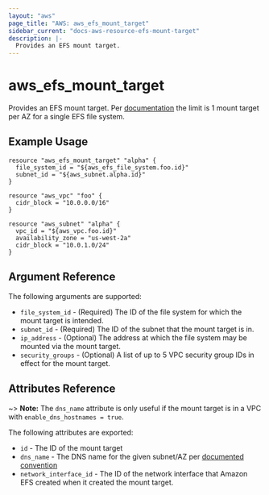 ```yaml
---
layout: "aws"
page_title: "AWS: aws_efs_mount_target"
sidebar_current: "docs-aws-resource-efs-mount-target"
description: |-
  Provides an EFS mount target.
---
```


# aws\_efs\_mount\_target

Provides an EFS mount target. Per [documentation](https://docs.aws.amazon.com/efs/latest/ug/limits.html)
the limit is 1 mount target per AZ for a single EFS file system.

## Example Usage

```
resource "aws_efs_mount_target" "alpha" {
  file_system_id = "${aws_efs_file_system.foo.id}"
  subnet_id = "${aws_subnet.alpha.id}"
}

resource "aws_vpc" "foo" {
  cidr_block = "10.0.0.0/16"
}

resource "aws_subnet" "alpha" {
  vpc_id = "${aws_vpc.foo.id}"
  availability_zone = "us-west-2a"
  cidr_block = "10.0.1.0/24"
}
```

## Argument Reference

The following arguments are supported:

* `file_system_id` - (Required) The ID of the file system for which the mount target is intended.
* `subnet_id` - (Required) The ID of the subnet that the mount target is in.
* `ip_address` - (Optional) The address at which the file system may be mounted via the mount target.
* `security_groups` - (Optional) A list of up to 5 VPC security group IDs in effect for the mount target.

## Attributes Reference

~> **Note:** The `dns_name` attribute is only useful if the mount target is in a VPC with `enable_dns_hostnames = true`.

The following attributes are exported:

* `id` - The ID of the mount target
* `dns_name` - The DNS name for the given subnet/AZ per [documented convention](http://docs.aws.amazon.com/efs/latest/ug/mounting-fs-mount-cmd-dns-name.html)
* `network_interface_id` - The ID of the network interface that Amazon EFS created when it created the mount target.
